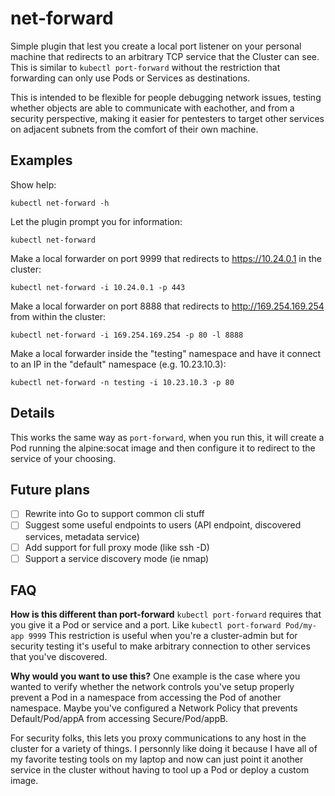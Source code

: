 # net-forward

Simple plugin that lest you create a local port listener on your personal machine
that redirects to an arbitrary TCP service that the Cluster can see. This is 
similar to `kubectl port-forward` without the restriction that forwarding can 
only use Pods or Services as destinations. 

This is intended to be flexible for people debugging network issues, testing 
whether objects are able to communicate with eachother, and from a security 
perspective, making it easier for pentesters to target other services on 
adjacent subnets from the comfort of their own machine. 

## Examples

Show help:

`kubectl net-forward -h`

Let the plugin prompt you for information:

`kubectl net-forward`

Make a local forwarder on port 9999 that redirects to https://10.24.0.1 in the cluster:

`kubectl net-forward -i 10.24.0.1 -p 443`

Make a local forwarder on port 8888 that redirects to http://169.254.169.254 from within the cluster:

`kubectl net-forward -i 169.254.169.254 -p 80 -l 8888`

Make a local forwarder inside the "testing" namespace and have it connect to an IP in the "default" namespace (e.g. 10.23.10.3):

`kubectl net-forward -n testing -i 10.23.10.3 -p 80`

## Details

This works the same way as `port-forward`, when you run this, it will create a 
Pod running the alpine:socat image and then configure it to redirect to the service
of your choosing. 

## Future plans

- [ ] Rewrite into Go to support common cli stuff
- [ ] Suggest some useful endpoints to users (API endpoint, discovered services, metadata service)
- [ ] Add support for full proxy mode (like ssh -D)
- [ ] Support a service discovery mode (ie nmap)

## FAQ

**How is this different than port-forward**
`kubectl port-forward` requires that you give it a Pod or service and a port. Like `kubectl port-forward Pod/my-app 9999`
This restriction is useful when you're a cluster-admin but for security testing it's useful
to make arbitrary connection to other services that you've discovered. 

**Why would you want to use this?**
One example is the case where you wanted to verify whether the network controls you've setup
properly prevent a Pod in a namespace from accessing the Pod of another namespace. Maybe you've
configured a Network Policy that prevents Default/Pod/appA from accessing Secure/Pod/appB. 

For security folks, this lets you proxy communications to any host in the cluster for a variety
of things. I personnly like doing it because I have all of my favorite testing tools on my 
laptop and now can just point it another service in the cluster without having to tool up a Pod
or deploy a custom image. 

